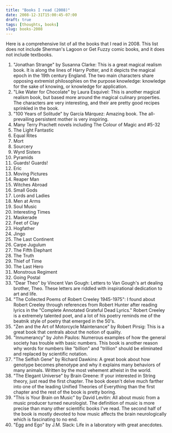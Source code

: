 ```yaml
---
title: "Books I read (2008)"
date: 2008-12-31T15:00:45-07:00
draft: true
tags: [thoughts, books]
slug: books-2008
---
```


Here is a comprehensive list of all the books that I read in 2008. This list does not include Sherman's Lagoon or Get Fuzzy comic books, and it does not include textbooks.

<ol>
<li>"Jonathan Strange" by Susanna Clarke: This is a great magical realism book. It is along the lines of Harry Potter, and it depicts the magical epoch in the 19th century England. The two main characters share opposing extremist philosophies on the purpose knowledge: knowledge for the sake of knowing, or knowledge for application.</li>
<li>"Like Water for Chocolate" by Laura Esquivel: This is another magical realism book, but based more around the magical culinary properties. The characters are very interesting, and their are pretty good recipes sprinkled in the book.<!--more--></li>
<li>"100 Years of Solitude" by García Márquez: Amazing book. The all-prevailing persistent mother is very inspiring.</li>
<li>Many Terry Prachett novels including The Colour of Magic and #5-32</li>
<li>The Light Fantastic</li>
<li>Equal Rites</li>
<li>Mort</li>
<li>Sourcery</li>
<li>Wyrd Sisters</li>
<li>Pyramids</li>
<li>Guards! Guards!</li>
<li>Eric</li>
<li>Moving Pictures</li>
<li>Reaper Man</li>
<li>Witches Abroad</li>
<li>Small Gods</li>
<li>Lords and Ladies</li>
<li>Men at Arms</li>
<li>Soul Music</li>
<li>Interesting Times</li>
<li>Maskerade</li>
<li>Feet of Clay</li>
<li>Hogfather</li>
<li>Jingo</li>
<li>The Last Continent</li>
<li>Carpe Jugulum</li>
<li>The Fifth Elephant</li>
<li>The Truth</li>
<li>Thief of Time</li>
<li>The Last Hero</li>
<li>Monstrous Regiment</li>
<li>Going Postal</li>
<li>"Dear Theo" by Vincent Van Gough: Letters to Van Gough's art dealing brother, Theo. These letters are riddled with inspirational dedication to art and life.</li>
<li>"The Collected Poems of Robert Creeley 1945-1975": I found about Robert Creeley through references from Robert Hunter after reading lyrics in the "Complete Annotated Grateful Dead Lyrics." Robert Creeley is a extremely talented poet, and a lot of his poetry reminds me of the beatnik style of poetry that emerged in the 50's.</li>
<li>"Zen and the Art of Motorcycle Maintenance" by Robert Pirsig: This is a great book that centrals about the notion of quality.</li>
<li>"Innumerancy" by John Paulos: Numerous examples of how the general society has trouble with basic numbers. This book is another reason why words for numbers like "billion" and "trillion" should be eliminated and replaced by scientific notation.</li>
<li>"The Selfish Gene" by Richard Dawkins: A great book about how genotype becomes phenotype and why it explains many behaviors of many animals. Written by the most vehement atheist in the world.</li>
<li>"The Elegant Universe" by Brain Greene: If your interested in String theory, just read the first chapter. The book doesn't delve much farther into one of the leading Unified Theories of Everything than the first chapter and the rest of the book is pretty boring.</li>
<li>"This is Your Brain on Music" by David Levitin: All about music from a music producer turned neurologist. The definition of music is more precise than many other scientific books I've read. The second half of the book is mostly devoted to how music affects the brain neurologically which is fascinating to no end.</li>
<li>"Egg and Ego" by J.M. Slack: Life in a laboratory with great anecdotes.